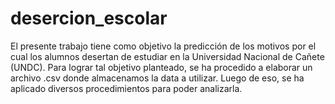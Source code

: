 # desercion_escolar
El presente trabajo tiene como objetivo la predicción de los motivos por el cual los alumnos desertan de estudiar en la Universidad Nacional de Cañete (UNDC). 
Para lograr tal objetivo planteado, se ha procedido a elaborar un archivo .csv donde almacenamos la data a utilizar. Luego de eso, se ha aplicado diversos procedimientos para poder analizarla.  
